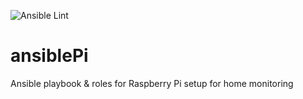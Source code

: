 ![Ansible Lint](https://github.com/mcdermg/ansiblePi/workflows/Ansible%20Lint/badge.svg?branch=master)

# ansiblePi
Ansible playbook &amp; roles for Raspberry Pi setup for home monitoring
